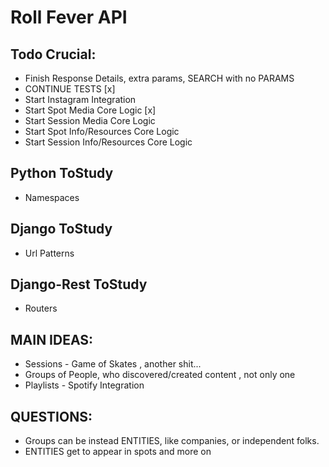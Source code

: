 Roll Fever API
===============================


## Todo Crucial:

* Finish Response Details, extra params, SEARCH with no PARAMS
* CONTINUE TESTS [x]
* Start Instagram Integration
* Start Spot Media Core Logic [x]
* Start Session Media Core Logic
* Start Spot Info/Resources Core Logic
* Start Session Info/Resources Core Logic

## Python ToStudy

* Namespaces

## Django ToStudy

* Url Patterns

## Django-Rest ToStudy

* Routers

## MAIN IDEAS:

* Sessions - Game of Skates , another shit...
* Groups of People, who discovered/created content , not only one
* Playlists - Spotify Integration 

## QUESTIONS:

* Groups can be instead ENTITIES, like companies, or independent folks.
* ENTITIES get to appear in spots and more on
